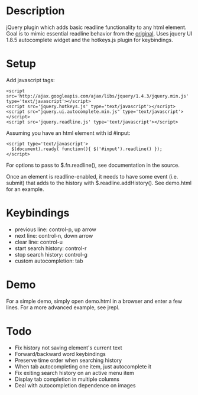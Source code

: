 Description
===========
jQuery plugin which adds basic readline functionality to any html element. Goal is to mimic
essential readline behavior from the [original](http://cnswww.cns.cwru.edu/php/chet/readline/rltop.html).
Uses jquery UI 1.8.5 autocomplete widget and the hotkeys.js plugin for keybindings.

Setup
=====

Add javascript tags:

    <script src='http://ajax.googleapis.com/ajax/libs/jquery/1.4.3/jquery.min.js' type='text/javascript'></script>
    <script src='jquery.hotkeys.js' type='text/javascript'></script>
    <script src="jquery.ui.autocomplete.min.js" type='text/javascript'></script>
    <script src='jquery.readline.js' type='text/javascript'></script>

Assuming you have an html element with id #input:

    <script type='text/javascript'>
      $(document).ready( function(){ $('#input').readline() });
    </script>

For options to pass to $.fn.readline(), see documentation in the source.

Once an element is readline-enabled, it needs to have some event (i.e. submit) that adds
to the history with $.readline.addHistory(). See demo.html for an example.


Keybindings
===========
* previous line: control-p, up arrow
* next line: control-n, down arrow
* clear line: control-u
* start search history: control-r
* stop search history: control-g
* custom autocompletion: tab

Demo
====
For a simple demo, simply open demo.html in a browser and enter a few lines.
For a more advanced example, see jrepl.

Todo
====
* Fix history not saving element's current text
* Forward/backward word keybindings
* Preserve time order when searching history
* When tab autocompleting one item, just autocomplete it
* Fix exiting search history on an active menu item
* Display tab completion in multiple columns
* Deal with autocompletion dependence on images
